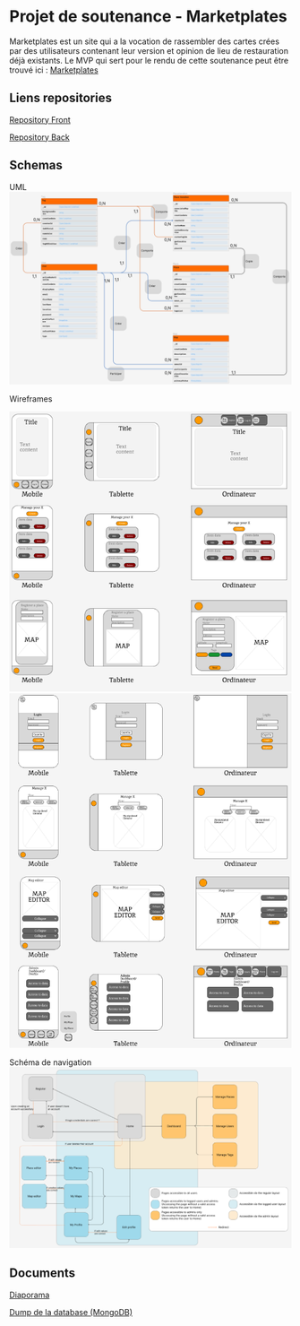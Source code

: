 # Projet de soutenance - Marketplates

Marketplates est un site qui a la vocation de rassembler des cartes crées par des utilisateurs contenant leur version et opinion de lieu de restauration déjà existants. Le MVP qui sert pour le rendu de cette soutenance peut être trouvé ici : [Marketplates](https://marketplates.netlify.app/)

## Liens repositories
[Repository Front](https://github.com/Graeimh/marketplates-front)

[Repository Back](https://github.com/Graeimh/marketplates)

## Schemas
UML
![UML](resources/schemas/UML.png)


Wireframes


![Wireframes1](resources/schemas/WIREFRAMES-1.png)
![Wireframes2](resources/schemas/WIREFRAMES-2.png)


Schéma de navigation
![Schéma de navigation](resources/schemas/NAVIGATION.png)


## Documents
[Diaporama](https://docs.google.com/presentation/d/1w8-RcXcFjlpHYvRrf5fkYV-Hl7TelG4UHeavRYPP6dM/edit?usp=sharing)


[Dump de la database (MongoDB)](resources/dumps/) 
